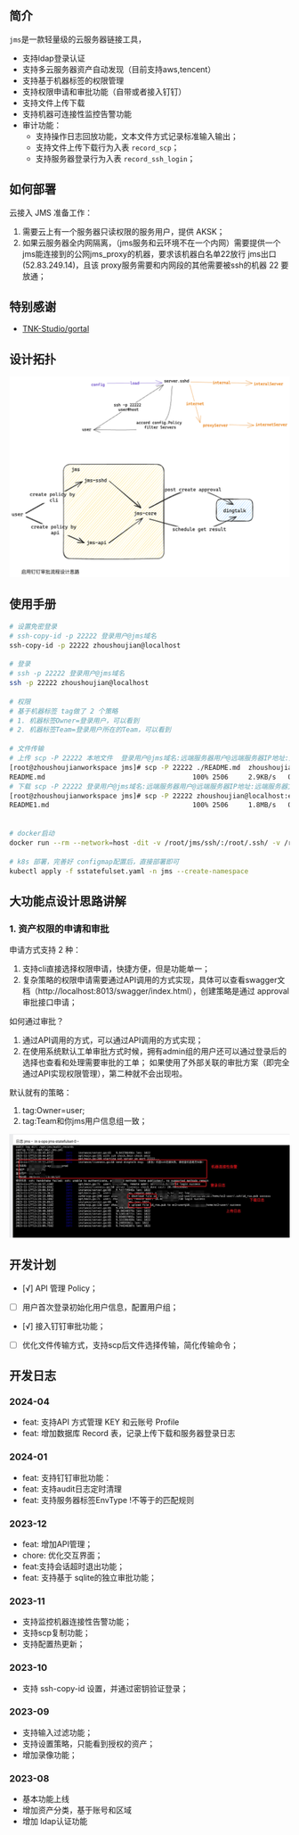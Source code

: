 ## 简介
`jms`是一款轻量级的云服务器链接工具，
- 支持ldap登录认证
- 支持多云服务器资产自动发现（目前支持aws,tencent）
- 支持基于机器标签的权限管理
- 支持权限申请和审批功能（自带或者接入钉钉）
- 支持文件上传下载
- 支持机器可连接性监控告警功能
- 审计功能：
    - 支持操作日志回放功能，文本文件方式记录标准输入输出；
    - 支持文件上传下载行为入表 `record_scp`；
    - 支持服务器登录行为入表 `record_ssh_login`；

## 如何部署
云接入 JMS 准备工作：
1. 需要云上有一个服务器只读权限的服务用户，提供 AKSK；
2. 如果云服务器全内网隔离，（jms服务和云环境不在一个内网）需要提供一个jms能连接到的公网jms_proxy的机器，要求该机器白名单22放行 jms出口(52.83.249.14)，且该 proxy服务需要和内网段的其他需要被ssh的机器 22 要放通；

## 特别感谢
- [TNK-Studio/gortal](https://github.com/TNK-Studio/gortal.git)
## 设计拓扑
![](.excalidraw.png)

## 使用手册

```bash
# 设置免密登录
# ssh-copy-id -p 22222 登录用户@jms域名
ssh-copy-id -p 22222 zhoushoujian@localhost

# 登录
# ssh -p 22222 登录用户@jms域名
ssh -p 22222 zhoushoujian@localhost

# 权限
# 基于机器标签 tag做了 2 个策略
# 1. 机器标签Owner=登录用户，可以看到
# 2. 机器标签Team=登录用户所在的Team，可以看到

# 文件传输
# 上传 scp -P 22222 本地文件  登录用户@jms域名:远端服务器用户@远端服务器IP地址:远端服务器文件路径
[root@zhoushoujianworkspace jms]# scp -P 22222 ./README.md  zhoushoujian@localhost:ec2-user@192.168.1.1:/tmp/README1.md
README.md                                     100% 2506     2.9KB/s   00:00    
# 下载 scp -P 22222 登录用户@jms域名:远端服务器用户@远端服务器IP地址:远端服务器文件路径 本地文件
[root@zhoushoujianworkspace jms]# scp -P 22222 zhoushoujian@localhost:ec2-user@192.168.1.1:/tmp/README1.md /tmp/README.md
README1.md                                    100% 2506     1.8MB/s   00:00


# docker启动
docker run --rm --network=host -dit -v /root/jms/ssh/:/root/.ssh/ -v /root/jms/jms.yml:/opt/jms/.jms.yml -p 22222:22222 --name jms_test -e WITH_SSH_CHECK=true zhoushoujian/jms:latest

# k8s 部署，完善好 configmap配置后，直接部署即可
kubectl apply -f sstatefulset.yaml -n jms --create-namespace

```


## 大功能点设计思路讲解
### 1. 资产权限的申请和审批
申请方式支持 2 种：
1. 支持cli直接选择权限申请，快捷方便，但是功能单一；
2. 复杂策略的权限申请需要通过API调用的方式实现，具体可以查看swagger文档（http://localhost:8013/swagger/index.html），创建策略是通过 approval审批接口申请；

如何通过审批？
1. 通过API调用的方式，可以通过API调用的方式实现；
2. 在使用系统默认工单审批方式时候，拥有admin组的用户还可以通过登录后的选择也查看和处理需要审批的工单；
如果使用了外部关联的审批方案（即完全通过API实现权限管理），第二种就不会出现啦。


默认就有的策略：
1. tag:Owner=user;
2. tag:Team和你jms用户信息组一致；



![服务日志](log.jpg)

## 开发计划
- [√] API 管理 Policy；
- [ ] 用户首次登录初始化用户信息，配置用户组；
- [√] 接入钉钉审批功能；
- [ ] 优化文件传输方式，支持scp后文件选择传输，简化传输命令；

## 开发日志
### 2024-04
- feat: 支持API 方式管理 KEY 和云账号 Profile
- feat: 增加数据库 Record 表，记录上传下载和服务器登录日志

### 2024-01
- feat: 支持钉钉审批功能：
- feat: 支持audit日志定时清理
- feat: 支持服务器标签EnvType !不等于的匹配规则

### 2023-12
- feat: 增加API管理；
- chore: 优化交互界面；
- feat:支持会话超时退出功能；
- feat: 支持基于 sqlite的独立审批功能；

### 2023-11
- 支持监控机器连接性告警功能；
- 支持scp复制功能；
- 支持配置热更新；

### 2023-10
- 支持 ssh-copy-id 设置，并通过密钥验证登录；

### 2023-09
- 支持输入过滤功能；
- 支持设置策略，只能看到授权的资产；
- 增加录像功能；

### 2023-08
- 基本功能上线
- 增加资产分类，基于账号和区域
- 增加 ldap认证功能
